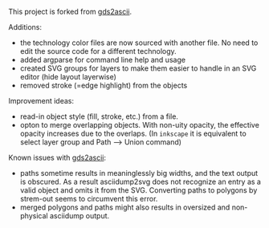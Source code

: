 This project is forked from [gds2ascii](https://github.com/leoheck/gds2ascii).

Additions:
- the technology color files are now sourced with another file. No need to edit the source code for a different technology.
- added argparse for command line help and usage
- created SVG groups for layers to make them easier to handle in an SVG editor (hide layout layerwise)
- removed stroke (=edge highlight) from the objects

Improvement ideas:
- read-in object style (fill, stroke, etc.) from a file. 
- opton to merge overlapping objects. With non-uity opacity, the effective opacity increases due to the overlaps. (In `inkscape` it is equivalent to select layer group and Path --> Union command)

Known issues with [gds2ascii](https://github.com/gurleyuk/gds2ascii/issues):
- paths sometime results in meaninglessly big widths, and the text output is obscured. As a result asciidump2svg does not recognize an entry as a valid object and omits it from the SVG. Converting paths to polygons by strem-out seems to circumvent this error.
- merged polygons and paths might also results in oversized and non-physical asciidump output.


